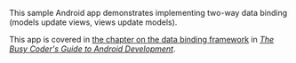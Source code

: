 This sample Android app demonstrates
implementing two-way data binding (models update views, views update models).

This app is covered in 
[the chapter on the data binding framework](https://commonsware.com/Android/previews/the-data-binding-framework)
in [*The Busy Coder's Guide to Android Development*](https://commonsware.com/Android/).

